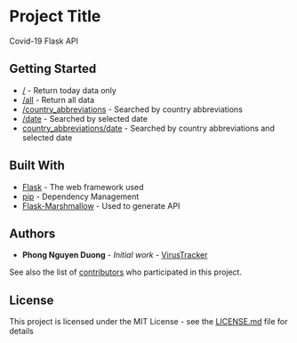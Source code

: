 # Project Title

Covid-19 Flask API 

## Getting Started

* [/](https://virustracker-api.herokuapp.com/) - Return today data only
* [/all](https://virustracker-api.herokuapp.com/all) - Return all data
* [/country_abbreviations](https://virustracker-api.herokuapp.com/vn) - Searched by country abbreviations
* [/date<yyyy-mm-dd>](https://virustracker-api.herokuapp.com/2020-04-25) - Searched by selected date
* [country_abbreviations/date<yyyy-mm-dd>](https://virustracker-api.herokuapp.com/vn/2020-04-25) - Searched by country abbreviations and selected date

## Built With

* [Flask](https://github.com/pallets/flask) - The web framework used
* [pip](https://github.com/pypa/pip) - Dependency Management
* [Flask-Marshmallow](https://github.com/marshmallow-code/flask-marshmallow) - Used to generate API 

## Authors

* **Phong Nguyen Duong** - *Initial work* - [VirusTracker](https://github.com/pnguyenduong/virustracker-api)

See also the list of [contributors](https://github.com/pnguyenduong/virustracker-api/graphs/contributors) who participated in this project.

## License

This project is licensed under the MIT License - see the [LICENSE.md](https://github.com/pnguyenduong/virustracker-api/blob/master/LICENSE) file for details

